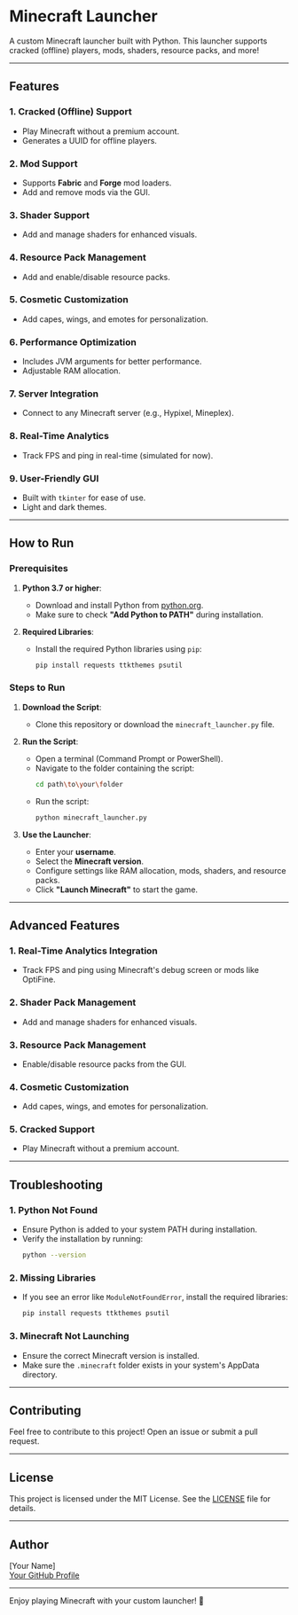 # Minecraft Launcher

A custom Minecraft launcher built with Python. This launcher supports cracked (offline) players, mods, shaders, resource packs, and more!

---

## Features

### 1. **Cracked (Offline) Support**
   - Play Minecraft without a premium account.
   - Generates a UUID for offline players.

### 2. **Mod Support**
   - Supports **Fabric** and **Forge** mod loaders.
   - Add and remove mods via the GUI.

### 3. **Shader Support**
   - Add and manage shaders for enhanced visuals.

### 4. **Resource Pack Management**
   - Add and enable/disable resource packs.

### 5. **Cosmetic Customization**
   - Add capes, wings, and emotes for personalization.

### 6. **Performance Optimization**
   - Includes JVM arguments for better performance.
   - Adjustable RAM allocation.

### 7. **Server Integration**
   - Connect to any Minecraft server (e.g., Hypixel, Mineplex).

### 8. **Real-Time Analytics**
   - Track FPS and ping in real-time (simulated for now).

### 9. **User-Friendly GUI**
   - Built with `tkinter` for ease of use.
   - Light and dark themes.

---

## How to Run

### Prerequisites
1. **Python 3.7 or higher**:
   - Download and install Python from [python.org](https://www.python.org/).
   - Make sure to check **"Add Python to PATH"** during installation.

2. **Required Libraries**:
   - Install the required Python libraries using `pip`:
     ```bash
     pip install requests ttkthemes psutil
     ```

### Steps to Run
1. **Download the Script**:
   - Clone this repository or download the `minecraft_launcher.py` file.

2. **Run the Script**:
   - Open a terminal (Command Prompt or PowerShell).
   - Navigate to the folder containing the script:
     ```bash
     cd path\to\your\folder
     ```
   - Run the script:
     ```bash
     python minecraft_launcher.py
     ```

3. **Use the Launcher**:
   - Enter your **username**.
   - Select the **Minecraft version**.
   - Configure settings like RAM allocation, mods, shaders, and resource packs.
   - Click **"Launch Minecraft"** to start the game.

---

## Advanced Features

### 1. **Real-Time Analytics Integration**
   - Track FPS and ping using Minecraft's debug screen or mods like OptiFine.

### 2. **Shader Pack Management**
   - Add and manage shaders for enhanced visuals.

### 3. **Resource Pack Management**
   - Enable/disable resource packs from the GUI.

### 4. **Cosmetic Customization**
   - Add capes, wings, and emotes for personalization.

### 5. **Cracked Support**
   - Play Minecraft without a premium account.

---

## Troubleshooting

### 1. **Python Not Found**
   - Ensure Python is added to your system PATH during installation.
   - Verify the installation by running:
     ```bash
     python --version
     ```

### 2. **Missing Libraries**
   - If you see an error like `ModuleNotFoundError`, install the required libraries:
     ```bash
     pip install requests ttkthemes psutil
     ```

### 3. **Minecraft Not Launching**
   - Ensure the correct Minecraft version is installed.
   - Make sure the `.minecraft` folder exists in your system's AppData directory.

---

## Contributing
Feel free to contribute to this project! Open an issue or submit a pull request.

---

## License
This project is licensed under the MIT License. See the [LICENSE](LICENSE) file for details.

---

## Author
[Your Name]  
[Your GitHub Profile](https://github.com/your-username)

---

Enjoy playing Minecraft with your custom launcher! 🚀
